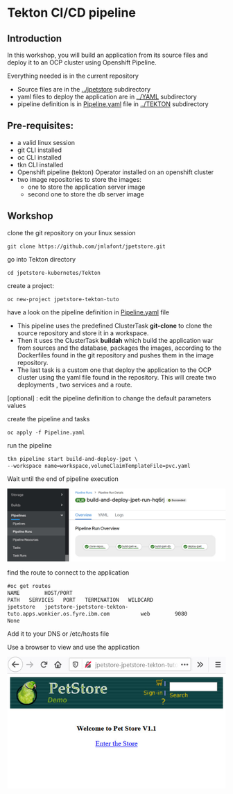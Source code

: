# Tekton CI/CD pipeline

## Introduction

In this workshop, you will build an application from its source files and deploy it to an OCP cluster using Openshift Pipeline.

Everything needed is in the current repository

- Source files are in the [../jpetstore](../jpetstore) subdirectory 
- yaml files to deploy the application are in [../YAML](../YAML) subdirectory
- pipeline definition is in [Pipeline.yaml](Pipeline.yaml) file in  [../TEKTON](../TEKTON) subdirectory

## Pre-requisites:

- a valid linux session
- git CLI installed
- oc CLI installed
- tkn CLI installed
- Openshift pipeline (tekton) Operator installed on an openshift cluster 
- two image repositories to store the images:
  - one to store the application server image 
  - second one to store the db server image 



## Workshop

clone the git repository on your linux session

```
git clone https://github.com/jmlafont/jpetstore.git
```

go into Tekton directory

```
cd jpetstore-kubernetes/Tekton
```

create a project:

```
oc new-project jpetstore-tekton-tuto
```

have a look on the pipeline definition in  [Pipeline.yaml](Pipeline.yaml) file

- This pipeline uses the predefined ClusterTask **git-clone** to clone the source repository and store it in a workspace.
- Then it uses the ClusterTask **buildah** which build the application war from sources and the database, packages the images, according to the Dockerfiles found in the git repository and pushes them in the image repository.
- The last task is a custom one that deploy the application to the OCP cluster using the yaml file found in the repository. This will create two deployments , two services and a route.

[optional] : edit the pipeline definition to change the default parameters values

create the pipeline and tasks

```
oc apply -f Pipeline.yaml
```

run the pipeline

```
tkn pipeline start build-and-deploy-jpet \
--workspace name=workspace,volumeClaimTemplateFile=pvc.yaml

```

Wait until the end of pipeline execution

![](./images/pipelinerun.jpg)



find the route to connect to the application

```
#oc get routes
NAME        HOST/PORT                                                      PATH   SERVICES   PORT   TERMINATION   WILDCARD
jpetstore   jpetstore-jpetstore-tekton-tuto.apps.wonkier.os.fyre.ibm.com          web        9080                 None
```

Add it to your DNS or /etc/hosts file

Use a browser to view and use the application

![](./images/jpethomepage.jpg)
